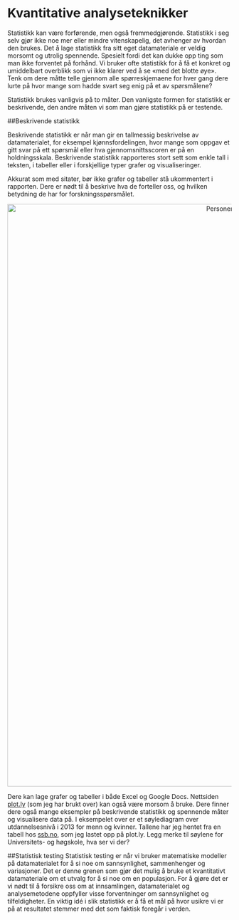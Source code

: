 # Kvantitative analyseteknikker

Statistikk kan være forførende, men også fremmedgjørende. Statistikk i seg selv gjør ikke noe mer eller mindre vitenskapelig, det avhenger av hvordan den brukes. Det å lage statistikk fra sitt eget datamateriale er veldig morsomt og utrolig spennende. Spesielt fordi det kan dukke opp ting som man ikke forventet på forhånd. Vi bruker ofte statistikk for å få et konkret og umiddelbart overblikk som vi ikke klarer ved å se «med det blotte øye». Tenk om dere måtte telle gjennom alle spørreskjemaene for hver gang dere lurte på hvor mange som hadde svart seg enig på et av spørsmålene?

<div class="boks">Statistikk brukes vanligvis på to måter. Den vanligste formen for statistikk er beskrivende, den andre måten vi som man gjøre statistikk på er testende. </div>

##Beskrivende statistikk

Beskrivende statistikk er når man gir en tallmessig beskrivelse av datamaterialet, for eksempel kjønnsfordelingen, hvor mange som oppgav et gitt svar på ett spørsmål eller hva gjennomsnittsscoren er på en holdningsskala. Beskrivende statistikk rapporteres stort sett som enkle tall i teksten, i tabeller eller i forskjellige typer grafer og visualiseringer.

Akkurat som med sitater, bør ikke grafer og tabeller stå ukommentert i rapporten. Dere er nødt til å beskrive hva de forteller oss, og hvilken betydning de har for forskningsspørsmålet.

<div>
    <a href="https://plot.ly/~kmelve/59/" target="_blank" title="Personer 16 år og over, etter år, kjønn og utdanningsnivå (ssb.no)" style="display: block; text-align: center;"><img src="https://plot.ly/~kmelve/59.png" alt="Personer 16 år og over, etter år, kjønn og utdanningsnivå (ssb.no)" style="max-width: 100%;width: 1309px;"  width="1309" onerror="this.onerror=null;this.src='https://plot.ly/404.png';" /></a>
    <script data-plotly="kmelve:59" src="https://plot.ly/embed.js" async></script>
</div>

Dere kan lage grafer og tabeller i både Excel og Google Docs. Nettsiden [plot.ly](http://plot.ly) (som jeg har brukt over) kan også være morsom å bruke. Dere finner dere også mange eksempler på beskrivende statistikk og spennende måter og visualisere data på. I eksempelet over er et søylediagram over utdannelsesnivå i 2013 for menn og kvinner. Tallene har jeg hentet fra en tabell hos [ssb.no](http://www.ssb.no/utdanning/statistikker/utniv/aar/2014-06-19?fane=tabell&sort=nummer&tabell=181262), som jeg lastet opp på plot.ly. Legg merke til søylene for Universitets- og høgskole, hva ser vi der?

##Statistisk testing
Statistisk testing er når vi bruker matematiske modeller på datamaterialet for å si noe om sannsynlighet, sammenhenger og variasjoner. Det er denne grenen som gjør det mulig å bruke et kvantitativt datamateriale om et utvalg for å si noe om en populasjon. For å gjøre det er vi nødt til å forsikre oss om at innsamlingen, datamaterialet og analysemetodene oppfyller visse forventninger om sannsynlighet og tilfeldigheter. En viktig idé i slik statistikk er å få et mål på hvor usikre vi er på at resultatet stemmer med det som faktisk foregår i verden.
